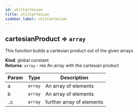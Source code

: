 ```yaml
---
id: utilCartesian
title: utilCartesian
sidebar_label: utilCartesian
---
```


<a name="cartesianProduct"></a>

## cartesianProduct ⇒ <code>array</code>
This function builds a cartesian product out of the given arrays

**Kind**: global constant  
**Returns**: <code>array</code> - res  An array with the cartesian product  

| Param | Type | Description |
| --- | --- | --- |
| a | <code>array</code> | An array of elements |
| b | <code>array</code> | An array of elements |
| ..c | <code>array</code> | further array of elements |

